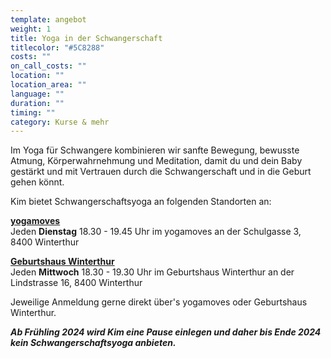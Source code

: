 ```yaml
---
template: angebot
weight: 1
title: Yoga in der Schwangerschaft
titlecolor: "#5C8288"
costs: ""
on_call_costs: ""
location: ""
location_area: ""
language: ""
duration: ""
timing: ""
category: Kurse & mehr
---
```

Im Yoga für Schwangere kombinieren wir sanfte Bewegung, bewusste Atmung, Körperwahrnehmung und Meditation, damit du und dein Baby gestärkt und mit Vertrauen durch die Schwangerschaft und in die Geburt gehen könnt.

Kim bietet Schwangerschaftsyoga an folgenden Standorten an:

**[yogamoves](https://www.yoga-moves.ch/news-uebersicht/yoga-in-der-schwangerschaft "yogamoves")**\
Jeden **Dienstag** 18.30 - 19.45 Uhr im yogamoves an der Schulgasse 3, 8400 Winterthur

**[Geburtshaus Winterthur](https://www.geburtshauswinterthur.ch/kurs-schwangerschaftsyoga)**\
Jeden **Mittwoch** 18.30 - 19.30 Uhr im Geburtshaus Winterthur an der Lindstrasse 16, 8400 Winterthur

Jeweilige Anmeldung gerne direkt über's yogamoves oder Geburtshaus Winterthur.[](https://www.yoga-moves.ch/news-uebersicht/yoga-in-der-schwangerschaft "yogamoves")

***Ab Frühling 2024 wird Kim eine Pause einlegen und daher bis Ende 2024 kein Schwangerschaftsyoga anbieten.***